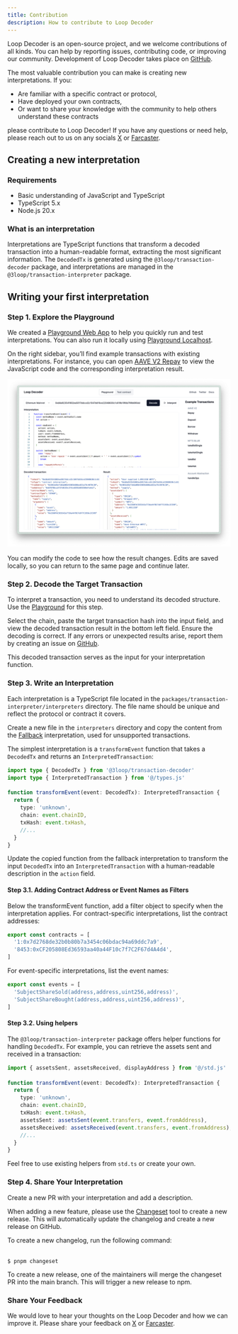 ```yaml
---
title: Contribution
description: How to contribute to Loop Decoder
---
```


Loop Decoder is an open-source project, and we welcome contributions of all kinds. You can help by reporting issues, contributing code, or improving our community. Development of Loop Decoder takes place on [GitHub](https://github.com/3loop/loop-decoder).

The most valuable contribution you can make is creating new interpretations. If you:

- Are familiar with a specific contract or protocol,
- Have deployed your own contracts,
- Or want to share your knowledge with the community to help others understand these contracts

please contribute to Loop Decoder! If you have any questions or need help, please reach out to us on any socials [X](https://x.com/3loop_io) or [Farcaster](https://warpcast.com/nastya).

## Creating a new interpretation

### Requirements

- Basic understanding of JavaScript and TypeScript
- TypeScript 5.x
- Node.js 20.x

### What is an interpretation

Interpretations are TypeScript functions that transform a decoded transaction into a human-readable format, extracting the most significant information. The `DecodedTx` is generated using the `@3loop/transaction-decoder` package, and interpretations are managed in the `@3loop/transaction-interpreter` package.

## Writing your first interpretation

### Step 1. Explore the Playground

We created a [Playground Web App](https://loop-decoder-web.vercel.app/) to help you quickly run and test interpretations. You can also run it locally using [Playground Localhost](http://localhost:3000/).

On the right sidebar, you’ll find example transactions with existing interpretations. For instance, you can open [AAVE V2 Repay](https://loop-decoder-web.vercel.app/tx/1/0xc0bd04d7e94542e58709f51879f64946ff4a744e1c37f5f920cea3d478e115d7) to view the JavaScript code and the corresponding interpretation result.

![Playground](../../assets/aave-v3.png)

You can modify the code to see how the result changes. Edits are saved locally, so you can return to the same page and continue later.

### Step 2. Decode the Target Transaction

To interpret a transaction, you need to understand its decoded structure. Use the [Playground](https://loop-decoder-web.vercel.app/) for this step.

Select the chain, paste the target transaction hash into the input field, and view the decoded transaction result in the bottom left field. Ensure the decoding is correct. If any errors or unexpected results arise, report them by creating an issue on [GitHub](https://github.com/3loop/loop-decoder/issues).

This decoded transaction serves as the input for your interpretation function.

### Step 3. Write an Interpretation

Each interpretation is a TypeScript file located in the `packages/transaction-interpreter/interpreters` directory. The file name should be unique and reflect the protocol or contract it covers.

Create a new file in the `interpreters` directory and copy the content from the [Fallback](https://github.com/3loop/loop-decoder/blob/main/packages/transaction-interpreter/interpreters/fallback.ts) interpretation, used for unsupported transactions.

The simplest interpretation is a `transformEvent` function that takes a `DecodedTx` and returns an `InterpretedTransaction`:

```ts
import type { DecodedTx } from '@3loop/transaction-decoder'
import type { InterpretedTransaction } from '@/types.js'

function transformEvent(event: DecodedTx): InterpretedTransaction {
  return {
    type: 'unknown',
    chain: event.chainID,
    txHash: event.txHash,
    //...
  }
}
```

Update the copied function from the fallback interpretation to transform the input `DecodedTx` into an `InterpretedTransaction` with a human-readable description in the `action` field.

#### Step 3.1. Adding Contract Address or Event Names as Filters

Below the transformEvent function, add a filter object to specify when the interpretation applies. For contract-specific interpretations, list the contract addresses:

```ts
export const contracts = [
  '1:0x7d2768de32b0b80b7a3454c06bdac94a69ddc7a9',
  '8453:0xCF205808Ed36593aa40a44F10c7f7C2F67d4A4d4',
]
```

For event-specific interpretations, list the event names:

```ts
export const events = [
  'SubjectShareSold(address,address,uint256,address)',
  'SubjectShareBought(address,address,uint256,address)',
]
```

#### Step 3.2. Using helpers

The `@3loop/transaction-interpreter` package offers helper functions for handling `DecodedTx`. For example, you can retrieve the assets sent and received in a transaction:

```ts
import { assetsSent, assetsReceived, displayAddress } from '@/std.js'

function transformEvent(event: DecodedTx): InterpretedTransaction {
  return {
    type: 'unknown',
    chain: event.chainID,
    txHash: event.txHash,
    assetsSent: assetsSent(event.transfers, event.fromAddress),
    assetsReceived: assetsReceived(event.transfers, event.fromAddress),
    //...
  }
}
```

Feel free to use existing helpers from `std.ts` or create your own.

### Step 4. Share Your Interpretation

Create a new PR with your interpretation and add a description.

When adding a new feature, please use the [Changeset](https://github.com/changesets/changesets) tool to create a new release. This will automatically update the changelog and create a new release on GitHub.

To create a new changelog, run the following command:

```

$ pnpm changeset

```

To create a new release, one of the maintainers will merge the changeset PR into the main branch. This will trigger a new release to npm.

### Share Your Feedback

We would love to hear your thoughts on the Loop Decoder and how we can improve it. Please share your feedback on [X](https://x.com/3loop_io) or [Farcaster](https://warpcast.com/nastya).

